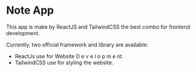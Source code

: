 # Note App

This app is make by ReactJS and TailwindCSS the best combo for frontend development.

Currently, two official framework and library are available:

- ReactJs use for Website D e v e l o p m e nt.
- TailwindCSS use for styling the website.
